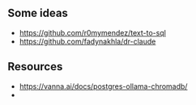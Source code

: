 ## Some ideas

- https://github.com/r0mymendez/text-to-sql
- https://github.com/fadynakhla/dr-claude

## Resources

- https://vanna.ai/docs/postgres-ollama-chromadb/
- 
